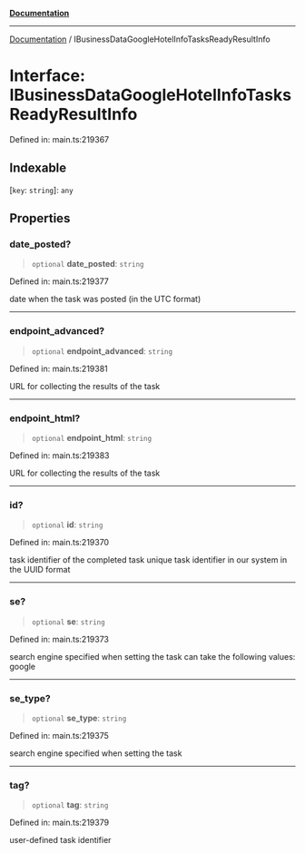 [**Documentation**](../README.md)

***

[Documentation](../README.md) / IBusinessDataGoogleHotelInfoTasksReadyResultInfo

# Interface: IBusinessDataGoogleHotelInfoTasksReadyResultInfo

Defined in: main.ts:219367

## Indexable

\[`key`: `string`\]: `any`

## Properties

### date\_posted?

> `optional` **date\_posted**: `string`

Defined in: main.ts:219377

date when the task was posted (in the UTC format)

***

### endpoint\_advanced?

> `optional` **endpoint\_advanced**: `string`

Defined in: main.ts:219381

URL for collecting the results of the task

***

### endpoint\_html?

> `optional` **endpoint\_html**: `string`

Defined in: main.ts:219383

URL for collecting the results of the task

***

### id?

> `optional` **id**: `string`

Defined in: main.ts:219370

task identifier of the completed task
unique task identifier in our system in the UUID format

***

### se?

> `optional` **se**: `string`

Defined in: main.ts:219373

search engine specified when setting the task
can take the following values: google

***

### se\_type?

> `optional` **se\_type**: `string`

Defined in: main.ts:219375

search engine specified when setting the task

***

### tag?

> `optional` **tag**: `string`

Defined in: main.ts:219379

user-defined task identifier
